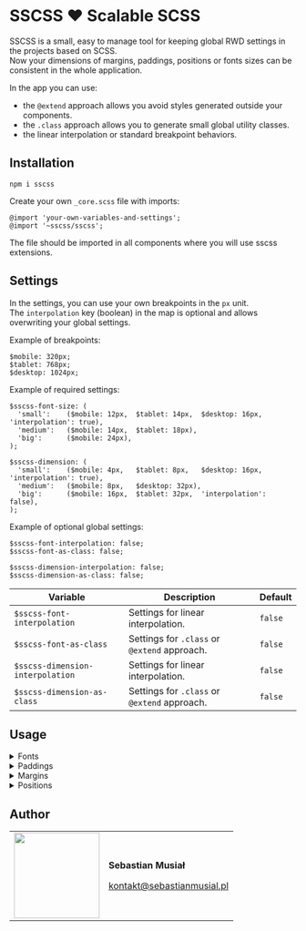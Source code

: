 # SSCSS ❤️ Scalable SCSS

SSCSS is a small, easy to manage tool for keeping global RWD settings in the projects based on SCSS.<br>
Now your dimensions of margins, paddings, positions or fonts sizes can be consistent in the whole application.

In the app you can use:

* the `@extend` approach allows you avoid styles generated outside your components.
* the `.class` approach allows you to generate small global utility classes. 
* the linear interpolation or standard breakpoint behaviors.

## Installation

`npm i sscss`

Create your own `_core.scss` file with imports:
```
@import 'your-own-variables-and-settings';
@import '~sscss/sscss';
```
The file should be imported in all components where you will use sscss extensions.

## Settings

In the settings, you can use your own breakpoints in the `px` unit.<br>
The `interpolation` key (boolean) in the map is optional and allows overwriting your global settings.

Example of breakpoints:

```
$mobile: 320px;
$tablet: 768px;
$desktop: 1024px;
```

Example of required settings:
```
$sscss-font-size: (
  'small':    ($mobile: 12px,  $tablet: 14px,  $desktop: 16px,  'interpolation': true),
  'medium':   ($mobile: 14px,  $tablet: 18px),
  'big':      ($mobile: 24px),
);

$sscss-dimension: (
  'small':    ($mobile: 4px,   $tablet: 8px,   $desktop: 16px,  'interpolation': true),
  'medium':   ($mobile: 8px,   $desktop: 32px),
  'big':      ($mobile: 16px,  $tablet: 32px,  'interpolation': false),
);
```

Example of optional global settings:
```
$sscss-font-interpolation: false;
$sscss-font-as-class: false;

$sscss-dimension-interpolation: false;
$sscss-dimension-as-class: false;
```

| Variable | Description | Default |
| --- | --- | --- |
| `$sscss-font-interpolation` | Settings for linear interpolation. | `false` |
| `$sscss-font-as-class` | Settings for `.class` or `@extend` approach. | `false` |
| `$sscss-dimension-interpolation` | Settings for linear interpolation. | `false` |
| `$sscss-dimension-as-class` | Settings for `.class` or `@extend` approach. | `false` |

## Usage

<details><summary>Fonts</summary>

Name is generated based on a `$sscss-font-size` variable.

| Extensions | Classes |
| --- | --- |
| `@extend %u-font-size--{name}` | `.u-font-size--{name}` | `.%u-font-size--{name}` |
</details>

<details><summary>Paddings</summary>

Name is generated based on a `$sscss-dimension` variable.

| Extensions | Classes | Description |
| --- | --- | --- |
| `@extend %u-padding--{name}` | `.u-padding--{name}` |  Padding top, right, bottom, left |
| `@extend %u-padding--top-{name}` | `.u-padding--top-{name}` |  Padding top |
| `@extend %u-padding--right-{name}` | `.u-padding--right-{name}` |  Padding right |
| `@extend %u-padding--bottom-{name}` | `.u-padding--bottom-{name}` |  Padding bottom |
| `@extend %u-padding--left-{name}` | `.u-padding--left-{name}` |  Padding left |
| `@extend %u-padding--v-{name}` | `.u-padding--v-{name}` |  Padding top, bottom (vertical) |
| `@extend %u-padding--h-{name}` | `.u-padding--h-{name}` |  Padding right, left (horizontal) |
</details>

<details><summary>Margins</summary>

Name is generated based on a `$sscss-dimension` variable.

| Extensions | Classes | Description |
| --- | --- | --- |
| `@extend %u-margin--{name}` | `.u-margin--{name}` | Margin top, right, bottom, left |
| `@extend %u-margin--top-{name}` | `.u-margin--top-{name}` | Margin top |
| `@extend %u-margin--right-{name}` | `.u-margin--right-{name}` | Margin right |
| `@extend %u-margin--bottom-{name}` | `.u-margin--bottom-{name}` | Margin bottom |
| `@extend %u-margin--left-{name}` | `.u-margin--left-{name}` | Margin left |
| `@extend %u-margin--v-{name}` | `.u-margin--v-{name}` | Margin top, bottom (vertical) |
| `@extend %u-margin--h-{name}` | `.u-margin--h-{name}` | Margin right, left (horizontal) |
| `@extend %u--margin--{name}` | `.u--margin--{name}` | Negative value of margin top, right, bottom, left |
| `@extend %u--margin--top-{name}` | `.u--margin--top-{name}` | Negative value of margin top |
| `@extend %u--margin--right-{name}` | `.u--margin--right-{name}` | Negative value of margin right |
| `@extend %u--margin--bottom-{name}` | `.u--margin--bottom-{name}` | Negative value of margin bottom |
| `@extend %u--margin--left-{name}` | `.u--margin--left-{name}` | Negative value of margin left |
| `@extend %u--margin--v-{name}` | `.u--margin--v-{name}` | Negative value of margin top, bottom (vertical) |
| `@extend %u--margin--h-{name}` | `.u--margin--h-{name}` | Negative value of margin right, left (horizontal) |
</details>

<details><summary>Positions</summary>

Name is generated based on a `$sscss-dimension` variable.

| Extensions | Classes | Description |
| --- | --- | --- |
| `@extend %u-position--{name}` | `.u-position--{name}` | Position top, right, bottom, left |
| `@extend %u-position--top-{name}` | `.u-position--top-{name}` | Position top |
| `@extend %u-position--right-{name}` | `.u-position--right-{name}` | Position right |
| `@extend %u-position--bottom-{name}` | `.u-position--bottom-{name}` | Position bottom |
| `@extend %u-position--left-{name}` | `.u-position--left-{name}` | Position left |
| `@extend %u-position--v-{name}` | `.u-position--v-{name}` | Position top, bottom (vertical) |
| `@extend %u-position--h-{name}` | `.u-position--h-{name}` | Position right, left (horizontal) |
| `@extend %u--position--{name}` | `.u--position--{name}` | Negative value of position top, right, bottom, left |
| `@extend %u--position--top-{name}` | `.u--position--top-{name}` | Negative value of position top |
| `@extend %u--position--right-{name}` | `.u--position--right-{name}` | Negative value of position right |
| `@extend %u--position--bottom-{name}` | `.u--position--bottom-{name}` | Negative value of position bottom |
| `@extend %u--position--left-{name}` | `.u--position--left-{name}` | Negative value of position left |
| `@extend %u--position--v-{name}` | `.u--position--v-{name}` | Negative value of position top, bottom (vertical) |
| `@extend %u--position--h-{name}` | `.u--position--h-{name}` | Negative value of position right, left (horizontal) |
</details>

## Author

<table border="0">
  <tr>
    <td>
      <a href="https://github.com/sebastianmusial" style="color: white">
        <img src="https://github.com/sebastianmusial.png?s=150" width="150"/>
      </a>
    </td>
    <td>
      <p><strong>Sebastian Musiał</strong></p>
      <p><a href="mailto:kontakt@sebastianmusial.pl">kontakt@sebastianmusial.pl</a></p>
    </td>
  </tr>
</table>
